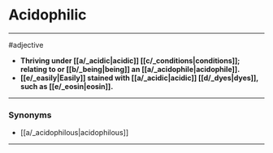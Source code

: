 # Acidophilic
---
#adjective
- **Thriving under [[a/_acidic|acidic]] [[c/_conditions|conditions]]; relating to or [[b/_being|being]] an [[a/_acidophile|acidophile]].**
- **[[e/_easily|Easily]] stained with [[a/_acidic|acidic]] [[d/_dyes|dyes]], such as [[e/_eosin|eosin]].**
---
### Synonyms
- [[a/_acidophilous|acidophilous]]
---
